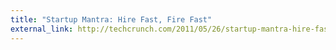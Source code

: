 ```yaml
---
title: "Startup Mantra: Hire Fast, Fire Fast"
external_link: http://techcrunch.com/2011/05/26/startup-mantra-hire-fast-fire-fast/
---
```



